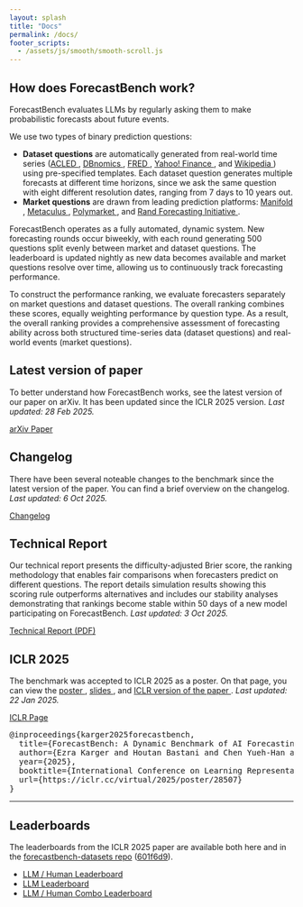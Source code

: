 ```yaml
---
layout: splash
title: "Docs"
permalink: /docs/
footer_scripts:
  - /assets/js/smooth/smooth-scroll.js
---
```


<section class="site-feature-card">
  <div class="site-feature-row__content">
    <div class="site-feature-row__left-2">
      <h1 class="site-feature-row__title">How does ForecastBench work?</h1>
      <p>ForecastBench evaluates LLMs by regularly asking them to make probabilistic forecasts about future events.</p>
      <p>We use two types of binary prediction questions:
      <ul>
      <li><strong>Dataset questions</strong> are automatically generated from real-world time series (<a href="https://acleddata.com/" class="no-wrap">ACLED <i class="fa-solid fa-arrow-up-right-from-square"></i></a>, <a href="https://db.nomics.world/" class="no-wrap">DBnomics <i class="fa-solid fa-arrow-up-right-from-square"></i></a>, <a href="https://fred.stlouisfed.org/" class="no-wrap">FRED <i class="fa-solid fa-arrow-up-right-from-square"></i></a>, <a href="https://finance.yahoo.com/" class="no-wrap">Yahoo! Finance <i class="fa-solid fa-arrow-up-right-from-square"></i></a>, and <a href="https://www.wikipedia.org/" class="no-wrap">Wikipedia <i class="fa-solid fa-arrow-up-right-from-square"></i></a>) using pre-specified templates. Each dataset question generates multiple forecasts at different time horizons, since we ask the same question with eight different resolution dates, ranging from 7 days to 10 years out.</li>
      <li><strong>Market questions</strong> are drawn from leading prediction platforms: <a href="https://manifold.markets/" class="no-wrap">Manifold <i class="fa-solid fa-arrow-up-right-from-square"></i></a>, <a href="https://www.metaculus.com/" class="no-wrap">Metaculus <i class="fa-solid fa-arrow-up-right-from-square"></i></a>, <a href="https://polymarket.com/" class="no-wrap">Polymarket <i class="fa-solid fa-arrow-up-right-from-square"></i></a>, and <a href="https://www.randforecastinginitiative.org/" class="no-wrap">Rand Forecasting Initiative <i class="fa-solid fa-arrow-up-right-from-square"></i></a>.</li>
      </ul>
      </p>
      <p>ForecastBench operates as a fully automated, dynamic system. New forecasting rounds occur biweekly, with each round generating 500 questions split evenly between market and dataset questions. The leaderboard is updated nightly as new data becomes available and market questions resolve over time, allowing us to continuously track forecasting performance.</p>

<p>To construct the performance ranking, we evaluate forecasters separately on market questions and dataset questions. The overall ranking combines these scores, equally weighting performance by question type. As a result, the overall ranking provides a comprehensive assessment of forecasting ability across both structured time-series data (dataset questions) and real-world events (market questions).</p>
      </div>
  </div>
</section>

<section id="paper" class="site-feature-card">
  <div class="site-feature-row__content">
    <div class="site-feature-row__left-2">
      <h1 class="site-feature-row__title">Latest version of paper</h1>
      <p>To better understand how ForecastBench works, see the latest version of our paper on arXiv. It has been updated since the ICLR 2025 version. <i>Last updated: 28 Feb 2025.</i></p>
      <a href="https://arxiv.org/abs/2409.19839" class="btn btn--primary">arXiv Paper</a>
    </div>
        <div class="site-feature-row__right-3">
        <h1 class="site-feature-row__title">Changelog</h1>
        <p>There have been several noteable changes to the benchmark since the latest version of the paper. You can find a brief overview on the changelog. <i>Last updated: 6 Oct 2025.</i></p>
        <a href="https://github.com/forecastingresearch/forecastbench/wiki/Changelog" class="btn btn--primary">Changelog</a>
    </div>
  </div>
</section>

<section id="technical-report" class="site-feature-card">
  <div class="site-feature-row__content">
    <div class="site-feature-row__left-2">
      <h1 class="site-feature-row__title">Technical Report</h1>
      <p>Our technical report presents the difficulty-adjusted Brier score, the ranking methodology that enables fair comparisons when forecasters predict on different questions. The report details simulation results showing this scoring rule outperforms alternatives and includes our stability analyses demonstrating that rankings become stable within 50 days of a new model participating on ForecastBench. <i>Last updated: 3 Oct 2025.</i></p>
      <a href="/assets/pdfs/forecastbench_updated_methodology.pdf" class="btn btn--primary">Technical Report (PDF)</a>
    </div>
  </div>
</section>

<section id="iclr2025" class="site-feature-card-row-1">
  <h1 class="site-feature-row__title">ICLR 2025</h1>
  <div class="site-feature-row__content">
    <div class="site-feature-row__left-2">
      <p>The benchmark was accepted to ICLR 2025 as a poster. On that page, you can view the <a href="https://iclr.cc/media/PosterPDFs/ICLR%202025/28507.png?t=1741725847.5784986" class="no-wrap">poster <i class="fa-solid fa-arrow-up-right-from-square"></i></a>, <a href="https://iclr.cc/media/iclr-2025/Slides/28507.pdf" class="no-wrap">slides <i class="fa-solid fa-arrow-up-right-from-square"></i></a>, and <a href="https://openreview.net/pdf?id=lfPkGWXLLf" class="no-wrap">ICLR version of the paper <i class="fa-solid fa-arrow-up-right-from-square"></i></a>. <i>Last updated: 22 Jan 2025.</i></p>
      <a href="https://iclr.cc/virtual/2025/poster/28507" class="btn btn--primary no-wrap">ICLR Page</a>
    </div>
    <div class="site-feature-row__right-3">
      <div class="citation">
        <pre>@inproceedings{karger2025forecastbench,
  title={ForecastBench: A Dynamic Benchmark of AI Forecasting Capabilities},
  author={Ezra Karger and Houtan Bastani and Chen Yueh‑Han and Zachary Jacobs and Danny Halawi and Fred Zhang and Philip E. Tetlock},
  year={2025},
  booktitle={International Conference on Learning Representations (ICLR)},
  url={https://iclr.cc/virtual/2025/poster/28507}
}</pre>
      </div>
    </div>
  </div>
  <hr>
  <h1>Leaderboards</h1>
      <div class="site-feature-row__content">
          <div class="site-feature-row__left-3">
The leaderboards from the ICLR 2025 paper are available both here and in the <a href="https://github.com/forecastingresearch/forecastbench-datasets">forecastbench-datasets repo</a> (<a href="https://github.com/forecastingresearch/forecastbench-datasets/commit/601f6d9e67952032205147305df0b4db8f13f727" class="git-sha">601f6d9</a>).
          </div>
          <div class="site-feature-row__right-2">
            <ul>
              <li><a href="/assets/iclr2025_leaderboards/leaderboards/human_leaderboard_overall.html">LLM / Human Leaderboard</a></li>
              <li><a href="/assets/iclr2025_leaderboards/leaderboards/leaderboard_overall.html">LLM Leaderboard</a></li>
              <li><a href="/assets/iclr2025_leaderboards/leaderboards/human_combo_leaderboard_overall.html">LLM / Human Combo Leaderboard</a></li>
            </ul>
          </div>
      </div>
</section>
